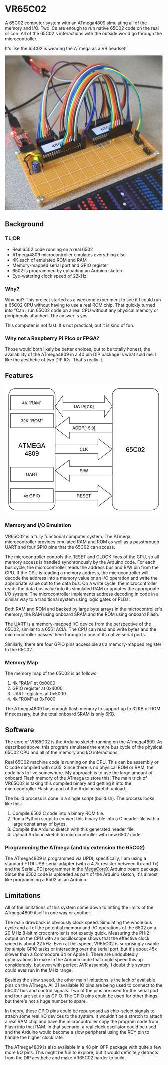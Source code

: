 # VR65C02
A 65C02 computer system with an ATmega4809 simulating all of the memory and I/O. Two ICs are enough to run native 65C02 code on the real silicon. All of the 65C02's interactions with the outside world go through the microcontroller.

It's like the 65C02 is wearing the ATmega as a VR headset!

![Prototype](media/prototype.jpg)

## Background

### TL;DR

- Real 6502 code running on a real 6502
- ATmega4809 microcontroller emulates everything else
- 4K each of emulated ROM and RAM
- Memory-mapped serial port and GPIO register
- 6502 is programmed by uploading an Arduino sketch
- Eye-watering clock speed of 22kHz!

### Why?

Why not? This project started as a weekend experiment to see if I could run a 65C02 CPU without having to use a real ROM chip. That quickly turned into "Can I run 65C02 code on a real CPU without any physical memory or peripherals attached. The answer is yes.

This computer is not fast. It's not practical, but it is kind of fun.

### Why not a Raspberry Pi Pico or FPGA?

Those would both likely be better choices, but to be totally honest, the availability of the ATmega4809 in a 40 pin DIP package is what sold me. I like the aesthetic of two DIP ICs. That's really it.

## Features

![VR65C02 Block Diagram](media/block_diagram.png)

### Memory and I/O Emulation

VR65C02 is a fully functional computer system. The ATmega microcontroller provides emulated RAM and ROM as well as a passthrough UART and four GPIO pins that the 65C02 can access.

The microcontroller controls the RESET and CLOCK lines of the CPU, so all memory access is handled synchronously by the Arduino code. For each bus cycle, the microcontroller reads the address bus and R/W pin from the CPU. If the CPU is reading a memory address, the microcontroller will decode the address into a memory value or an I/O operation and write the appripriate value out to the data bus. On a write cycle, the microcontroller reads the data bus value into its simulated RAM or updates the appropriate I/O system. The microcontroller implements address decoding in code in a similar way to a traditional system using logic gates or PLDs.

Both RAM and ROM and backed by large byte arrays in the microcontroller's memory, the RAM using onboard SRAM and the ROM using onboard Flash.

The UART is a memory-mapped I/O device from the perspective of the 65C02, similar to a 6551 ACIA. The CPU can read and write bytes and the microcontroller passes them through to one of its native serial ports.

Similarly, there are four GPIO pins accessible as a memory-mapped register to the 65C02.

### Memory Map

The memory map of the 65C02 is as follows:
1. 4k "RAM" at 0x0000
2. GPIO register at 0x4000
3. UART registers at 0x5000
4. 4k "ROM" at 0xF000

The ATmega4809 has enough flash memory to support up to 32KB of ROM if necessary, but the total onboard SRAM is only 6KB.

## Software

The core of VR65C02 is the Arduino sketch running on the ATmega4809. As described above, this program simulates the entire bus cycle of the physical 65C02 CPU and all of the memory and I/O interactions.

Real 65C02 machine code is running on the CPU. This can be assembly or C code compiled with cc65. Since there is no physical ROM or RAM, the code has to live somewhere. My approach is to use the large amount of onboard Flash memory of the ATmega to store this. The main trick of VR65C02 is taking this compiled binary and getting it into the microcontroller Flash as part of the Arduino sketch upload.

The build process is done in a single script (build.sh). The process looks like this:
1. Compile 6502 C code into a binary ROM file.
2. Run a Python script to convert this binary file into a C header file with a large const array of bytes.
3. Compile the Arduino sketch with this generated header file.
4. Upload Arduino sketch to microcontroller with new 6502 code.

### Programming the ATmega (and by extension the 65C02)

The ATmega4809 is programmed via UPDI, specifically, I am using a standard FTDI USB-serial adapter (with a 4.7k resister between Rx and Tx) and the SerialUPDI programmer in the [MegaCoreX](https://github.com/MCUdude/MegaCoreX) Arduino board package. Since the 6502 code is uploaded as part of the Arduino sketch, it's almost like programming a 6502 as an Arduino.

## Limitations

All of the limitations of this system come down to hitting the limits of the ATmega4809 itself in one way or another.

The main drawback is obviously clock speed. Simulating the whole bus cycle and all of the potential memory and I/O operations of the 6502 on a 20 MHz 8-bit microcontroller is not exactly quick. Measuring the PHI2 output on the CPU with an oscilloscope shows that the effective clock speed is about 22 kHz. Even at this speed, VR65C02 is surprisingly usable for simple GPIO tasks or interacting over the serial port, but it's about 45x slower than a Commodore 64 or Apple II. There are undoubtedly optimizations to make in the Arduino code that could speed this up considerably, but even with perfect AVR assembly, I doubt this system could ever run in the MHz range.

Besides the slow speed, the other main limitations is the lack of available pins on the ATmega. All 31 available IO pins are being used to connect to the 65C02 bus and control signals. Two of the pins are used for the serial port and four are set up as GPIO. The GPIO pins could be used for other things, but there's not a huge number to spare.

In theory, these GPIO pins could be repurposed as chip-select signals to attach some real I/O devices to the system. It wouldn't be a stretch to attach a real RAM chip and have the microcontroller copy the program code from Flash into that RAM. In that scenario, a real clock oscillator could be used and the Arduino would become a slow peripheral using the RDY pin to handle the higher clock rate.

The ATmega4809 is also available in a 48 pin QFP package with quite a few more I/O pins. This might be fun to explore, but it would definitely detracts from the DIP aesthetic and make VR65C02 harder to build.
